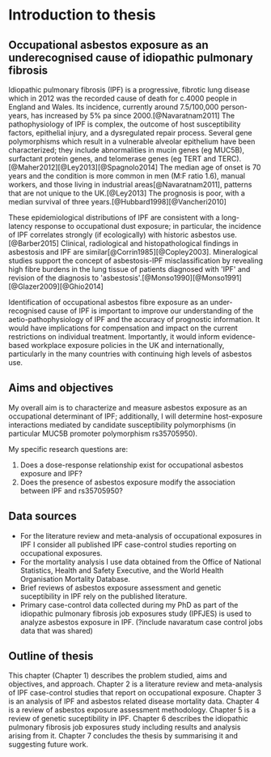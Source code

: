 # Introduction to thesis

## Occupational asbestos exposure as an underecognised cause of idiopathic pulmonary fibrosis

Idiopathic pulmonary fibrosis (IPF) is a progressive, fibrotic lung disease which in 2012 was the recorded cause of death for c.4000 people in England and Wales. Its incidence, currently around 7.5/100,000 person-years, has increased by 5\% pa since 2000.[@Navaratnam2011] The pathophysiology of IPF is complex, the outcome of host susceptibility factors, epithelial injury, and a dysregulated repair process. Several gene polymorphisms which result in a vulnerable alveolar epithelium have been characterized; they include abnormalities in mucin genes (eg MUC5B), surfactant protein genes, and telomerase genes (eg TERT and TERC).[@Maher2012][@Ley2013][@Spagnolo2014] The median age of onset is 70 years and the condition is more common in men (M:F ratio 1.6), manual workers, and those living in industrial areas[@Navaratnam2011], patterns that are not unique to the UK.[@Ley2013] The prognosis is poor, with a median survival of three years.[@Hubbard1998][@Vancheri2010] 

These epidemiological distributions of IPF are consistent with a long-latency response to occupational dust exposure; in particular, the incidence of IPF correlates strongly (if ecologically) with historic asbestos use.[@Barber2015] Clinical, radiological and histopathological findings in asbestosis and IPF are similar[@Corrin1985][@Copley2003]. Mineralogical studies support the concept of asbestosis-IPF misclassification by revealing high fibre burdens in the lung tissue of patients diagnosed with 'IPF' and revision of the diagnosis to 'asbestosis'.[@Monso1990][@Monso1991][@Glazer2009][@Ghio2014] 

Identification of occupational asbestos fibre exposure as an under-recognised cause of IPF is important to improve our understanding of the aetio-pathophysiology of IPF and the accuracy of prognostic information. It would have implications for compensation and impact on the current restrictions on individual treatment. Importantly, it would inform evidence-based workplace exposure policies in the UK and internationally, particularly in the many countries with continuing high levels of asbestos use.

## Aims and objectives 

My overall aim is to characterize and measure asbestos exposure as an occupational determinant of IPF; additionally, I will determine host-exposure interactions mediated by candidate susceptibility polymorphisms (in particular MUC5B promoter polymorphism rs35705950). 

My specific research questions are:

1. Does a dose-response relationship exist for occupational asbestos exposure and IPF? 
2. Does the presence of asbestos exposure modify the association between IPF and rs35705950? 

## Data sources 

- For the literature review and meta-analysis of occupational exposures in IPF I consider all published IPF case-control studies reporting on occupational exposures. 
- For the mortality analysis I use data obtained from the Office of National Statistics, Health and Safety Executive, and the World Health Organisation Mortality Database.
- Brief reviews of asbestos exposure assessment and genetic suceptibility in IPF rely on the published literature.
- Primary case-control data collected during my PhD as part of the idiopathic pulmonary fibrosis job exposures study (IPFJES) is used to analyze asbestos exposure in IPF. (?include navaratum case control jobs data that was shared)

## Outline of thesis

This chapter (Chapter 1) describes the problem studied, aims and objectives, and approach. Chapter 2 is a literature review and meta-analysis of IPF case-control studies that report on occupational exposure. Chapter 3 is an analysis of IPF and asbestos related disease mortality data. Chapter 4 is a review of asbestos exposure assessment methodology. Chapter 5 is a review of genetic suceptibility in IPF. Chapter 6 describes the idiopathic pulmonary fibrosis job exposures study including
results and analysis arising from it. Chapter 7 concludes the thesis by summarising it and suggesting future work. 
